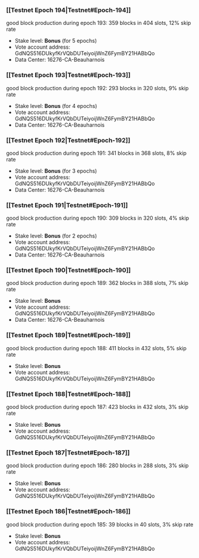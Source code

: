 ### [[Testnet Epoch 194|Testnet#Epoch-194]]
good block production during epoch 193: 359 blocks in 404 slots, 12% skip rate
* Stake level: **Bonus** (for 5 epochs)
* Vote account address: GdNQS516DUkyfKrVQbDUTeiyoijWnZ6FymBY21HABbQo
* Data Center: 16276-CA-Beauharnois
### [[Testnet Epoch 193|Testnet#Epoch-193]]
good block production during epoch 192: 293 blocks in 320 slots, 9% skip rate
* Stake level: **Bonus** (for 4 epochs)
* Vote account address: GdNQS516DUkyfKrVQbDUTeiyoijWnZ6FymBY21HABbQo
* Data Center: 16276-CA-Beauharnois
### [[Testnet Epoch 192|Testnet#Epoch-192]]
good block production during epoch 191: 341 blocks in 368 slots, 8% skip rate
* Stake level: **Bonus** (for 3 epochs)
* Vote account address: GdNQS516DUkyfKrVQbDUTeiyoijWnZ6FymBY21HABbQo
* Data Center: 16276-CA-Beauharnois
### [[Testnet Epoch 191|Testnet#Epoch-191]]
good block production during epoch 190: 309 blocks in 320 slots, 4% skip rate
* Stake level: **Bonus** (for 2 epochs)
* Vote account address: GdNQS516DUkyfKrVQbDUTeiyoijWnZ6FymBY21HABbQo
* Data Center: 16276-CA-Beauharnois
### [[Testnet Epoch 190|Testnet#Epoch-190]]
good block production during epoch 189: 362 blocks in 388 slots, 7% skip rate
* Stake level: **Bonus**
* Vote account address: GdNQS516DUkyfKrVQbDUTeiyoijWnZ6FymBY21HABbQo
* Data Center: 16276-CA-Beauharnois
### [[Testnet Epoch 189|Testnet#Epoch-189]]
good block production during epoch 188: 411 blocks in 432 slots, 5% skip rate
* Stake level: **Bonus**
* Vote account address: GdNQS516DUkyfKrVQbDUTeiyoijWnZ6FymBY21HABbQo
### [[Testnet Epoch 188|Testnet#Epoch-188]]
good block production during epoch 187: 423 blocks in 432 slots, 3% skip rate
* Stake level: **Bonus**
* Vote account address: GdNQS516DUkyfKrVQbDUTeiyoijWnZ6FymBY21HABbQo
### [[Testnet Epoch 187|Testnet#Epoch-187]]
good block production during epoch 186: 280 blocks in 288 slots, 3% skip rate
* Stake level: **Bonus**
* Vote account address: GdNQS516DUkyfKrVQbDUTeiyoijWnZ6FymBY21HABbQo
### [[Testnet Epoch 186|Testnet#Epoch-186]]
good block production during epoch 185: 39 blocks in 40 slots, 3% skip rate
* Stake level: **Bonus**
* Vote account address: GdNQS516DUkyfKrVQbDUTeiyoijWnZ6FymBY21HABbQo